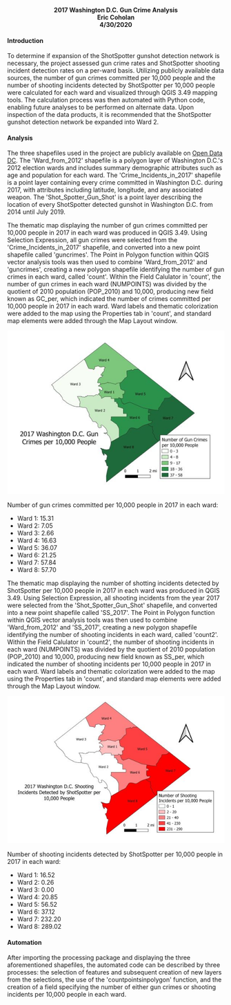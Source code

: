 <p align="center">
  <b>2017 Washington D.C. Gun Crime Analysis</b><br>
  <b>Eric Coholan</b><br>
  <b>4/30/2020</b><br>
</p>


#### Introduction
To determine if expansion of the ShotSpotter gunshot detection network is necessary, the project assessed gun crime rates and ShotSpotter shooting incident detection rates on a per-ward basis. Utilizing publicly available data sources, the number of gun crimes committed per 10,000 people and the number of shooting incidents detected by ShotSpotter per 10,000 people were calculated for each ward and visualized through QGIS 3.49 mapping tools. The calculation process was then automated with Python code, enabling future analyses to be performed on alternate data. Upon inspection of the data products, it is recommended that the ShotSpotter gunshot detection network be expanded into Ward 2.

#### Analysis
The three shapefiles used in the project are publicly available on [Open Data DC](http://opendata.dc.gov). The 'Ward_from_2012' shapefile is a polygon layer of Washington D.C.'s 2012 election wards and includes summary demographic attributes such as age and population for each ward. The 'Crime_Incidents_in_2017' shapefile is a point layer containing every crime committed in Washington D.C. during 2017, with attributes including latitude, longitude, and any associated weapon. The 'Shot_Spotter_Gun_Shot' is a point layer describing the location of every ShotSpotter detected gunshot in Washington D.C. from 2014 until July 2019.

The thematic map displaying the number of gun crimes committed per 10,000 people in 2017 in each ward was produced in QGIS 3.49. Using Selection Expression, all gun crimes were selected from the 'Crime_Incidents_in_2017' shapefile, and converted into a new point shapefile called 'guncrimes'. The Point in Polygon function within QGIS vector analysis tools was then used to combine 'Ward_from_2012' and 'guncrimes', creating a new polygon shapefile identifying the number of gun crimes in each ward, called 'count'. Within the Field Calulator in 'count', the number of gun crimes in each ward (NUMPOINTS) was divided by the quotient of 2010 population (POP_2010) and 10,000, producing new field known as GC_per, which indicated the number of crimes committed per 10,000 people in 2017 in each ward. Ward labels and thematic colorization were added to the map using the Properties tab in 'count', and standard map elements were added through the Map Layout window.

<p align="center">
  <kbd>
    <img src="https://github.com/ecoholan/682_Final/blob/master/GC.jpg">
  </kbd>
</p>

Number of gun crimes committed per 10,000 people in 2017 in each ward:
- Ward 1: 15.31
- Ward 2: 7.05
- Ward 3: 2.66
- Ward 4: 16.63
- Ward 5: 36.07
- Ward 6: 21.25
- Ward 7: 57.84
- Ward 8: 57.70

The thematic map displaying the number of shotting incidents detected by ShotSpotter per 10,000 people in 2017 in each ward was produced in QGIS 3.49. Using Selection Expression, all shooting incidents from the year 2017 were selected from the 'Shot_Spotter_Gun_Shot' shapefile, and converted into a new point shapefile called 'SS_2017'. The Point in Polygon function within QGIS vector analysis tools was then used to combine 'Ward_from_2012' and 'SS_2017', creating a new polygon shapefile identifying the number of shooting incidents in each ward, called 'count2'. Within the Field Calulator in 'count2', the number of shooting incidents in each ward (NUMPOINTS) was divided by the quotient of 2010 population (POP_2010) and 10,000, producing new field known as SS_per, which indicated the number of shooting incidents per 10,000 people in 2017 in each ward. Ward labels and thematic colorization were added to the map using the Properties tab in 'count', and standard map elements were added through the Map Layout window.

<p align="center">
  <kbd>
    <img src="https://github.com/ecoholan/682_Final/blob/master/SS.jpg">
  </kbd>
</p>

Number of shooting incidents detected by ShotSpotter per 10,000 people in 2017 in each ward:
- Ward 1: 16.52
- Ward 2: 0.26
- Ward 3: 0.00
- Ward 4: 20.85
- Ward 5: 56.52
- Ward 6: 37.12
- Ward 7: 232.20
- Ward 8: 289.02

#### Automation
After importing the processing package and displaying the three aforementioned shapefiles, the automated code can be described by three processes: the selection of features and subsequent creation of new layers from the selections, the use of the 'countpointsinpolygon' function, and the creation of a field specifying the number of either gun crimes or shooting incidents per 10,000 people in each ward.

